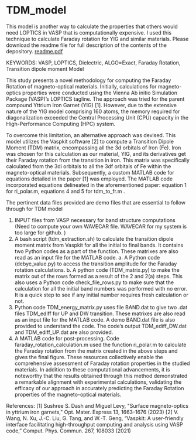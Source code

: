 # TDM_model
This model is another way to calculate the properties that others would need LOPTICS in VASP that is computationally expensive. I used this technique to calculate Faraday rotation for YIG and similar materials. Please download the readme file for full description of the contents of the depository. 
[readme.pdf](https://github.com/smileysushree/TDM_model/files/13357828/readme.pdf)

KEYWORDS: VASP, LOPTICS, Dielectric, ALGO=Exact, Faraday Rotation, Transition dipole moment Model

This study presents a novel methodology for computing the Faraday Rotation of magneto-optical materials. Initially, calculations for magneto-optics properties were conducted using the Vienna Ab initio Simulation Package (VASP)’s LOPTICS tagline. The approach was tried for the parent compound Yttrium Iron Garnet (YIG) [1]. However, due to the extensive nature of the YIG model comprising 160 atoms, the memory required for diagonalization exceeded the Central Processing Unit (CPU) capacity in the High-Performance Computing (HPC) system.

To overcome this limitation, an alternative approach was devised. This model utilizes the Vaspkit software [2] to compute a Transition Dipole Moment (TDM) matrix, encompassing all the 3d orbitals of Iron (Fe). Iron was chosen for this calculation as our material, YIG, and its derivatives get their Faraday rotation from the transition in iron. This matrix was specifically calculated from the 3di orbitals to all the 3df orbitals of Fe within the magneto-optical materials. Subsequently, a custom MATLAB code for equations detailed in the paper [1] was employed. The MATLAB code incorporated equations delineated in the aforementioned paper: equation 1 for ri_polar.m, equations 4 and 5 for tdm_to_fr.m . 

The pertinent data files provided are demo files that are essential to follow through for TDM model
1.	INPUT files from VASP necessary for band structure computations (Need to compute your own WAVECAR file. WAVECAR for my system is too large for github. )
2.	A bash script (tdm_extraction.sh) to calculate the transition dipole moment matrix from Vaspkit for all the initial to final bands. It contains two Python codes as a part of the function. These matrixes are also read as an input file for the MATLAB code.
a.	A Python code (debye_value.py) to access the transition amplitude for the Faraday rotation calculations.
b.	A python code (TDM_matrix.py) to make the matrix out of the rows formed as a result of the 2 and 2(a) steps. This also uses a Python code check_file_rows.py to make sure that the calculation for all the initial band numbers was performed with no error. It is a quick step to see if any initial number requires fresh calculation or not. 
3.	Python code TDM_energy_matrix.py uses file BAND.dat to give two .dat files TDM_ediff for UP and DW transition. These matrixes are also read as an input file for the MATLAB code. A demo BAND.dat file is also provided to understand the code. The code’s output TDM_ediff_DW.dat and TDM_ediff_UP.dat are also provided. 
4.	A MATLAB code for post-processing. Code faraday_rotation_calculation.m used the function ri_polar.m to calculate the Faraday rotation from the matrix created in the above steps and gives the final figure.
These resources collectively enable the comprehensive assessment of Faraday rotation properties in the studied materials. In addition to these computational advancements, it is noteworthy that the results obtained through this method demonstrated a remarkable alignment with experimental calculations, validating the efficacy of our approach in accurately predicting the Faraday Rotation properties of the magneto-optical materials.

References:
[1] Sushree S. Dash and Miguel Levy, "Surface magneto-optics in yttrium iron garnets," Opt. Mater. Express 13, 1663-1676 (2023)
[2] V. Wang, N. Xu, J.-C. Liu, G. Tang, and W.-T. Geng, “Vaspkit: A user-friendly interface facilitating high-throughput computing and analysis using VASP code,” Comput. Phys. Commun. 267, 108033 (2021)


